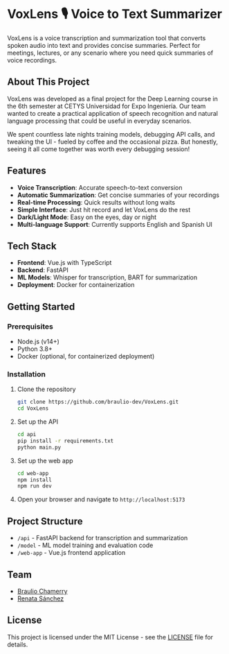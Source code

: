 

# VoxLens 🎙️ Voice to Text Summarizer

VoxLens is a voice transcription and summarization tool that converts spoken audio into text and provides concise summaries. Perfect for meetings, lectures, or any scenario where you need quick summaries of voice recordings.

## About This Project

VoxLens was developed as a final project for the Deep Learning course in the 6th semester at CETYS Universidad for Expo Ingeniería. Our team wanted to create a practical application of speech recognition and natural language processing that could be useful in everyday scenarios.

We spent countless late nights training models, debugging API calls, and tweaking the UI - fueled by coffee and the occasional pizza. But honestly, seeing it all come together was worth every debugging session!

## Features

- **Voice Transcription**: Accurate speech-to-text conversion
- **Automatic Summarization**: Get concise summaries of your recordings
- **Real-time Processing**: Quick results without long waits
- **Simple Interface**: Just hit record and let VoxLens do the rest
- **Dark/Light Mode**: Easy on the eyes, day or night
- **Multi-language Support**: Currently supports English and Spanish UI

## Tech Stack

- **Frontend**: Vue.js with TypeScript
- **Backend**: FastAPI
- **ML Models**: Whisper for transcription, BART for summarization
- **Deployment**: Docker for containerization

## Getting Started

### Prerequisites

- Node.js (v14+)
- Python 3.8+
- Docker (optional, for containerized deployment)

### Installation

1. Clone the repository
   ```bash
   git clone https://github.com/braulio-dev/VoxLens.git
   cd VoxLens
   ```

2. Set up the API
   ```bash
   cd api
   pip install -r requirements.txt
   python main.py
   ```

3. Set up the web app
   ```bash
   cd web-app
   npm install
   npm run dev
   ```

4. Open your browser and navigate to `http://localhost:5173`

## Project Structure

- `/api` - FastAPI backend for transcription and summarization
- `/model` - ML model training and evaluation code
- `/web-app` - Vue.js frontend application

## Team

- [Braulio Chamerry](https://github.com/braulio-dev)
- [Renata Sánchez](https://github.com/RenataSz4)

## License

This project is licensed under the MIT License - see the [LICENSE](LICENSE) file for details.